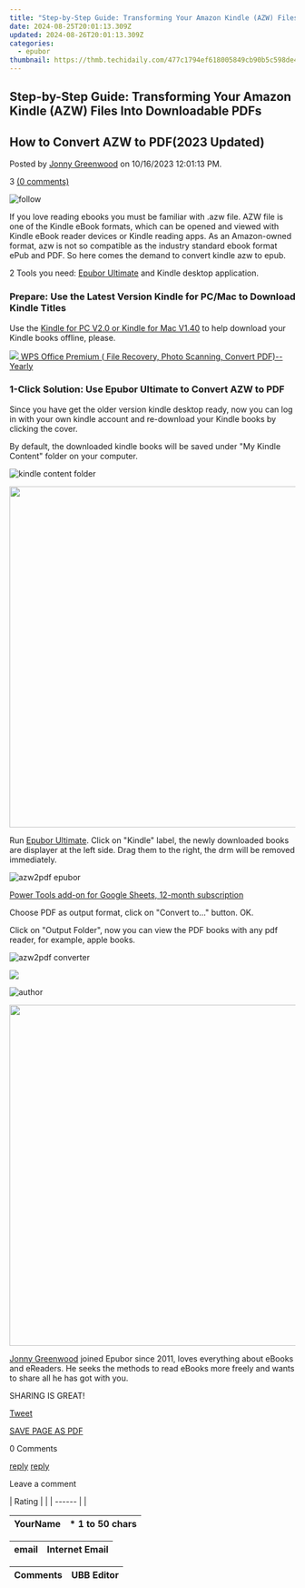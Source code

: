 ```yaml
---
title: "Step-by-Step Guide: Transforming Your Amazon Kindle (AZW) Files Into Downloadable PDFs"
date: 2024-08-25T20:01:13.309Z
updated: 2024-08-26T20:01:13.309Z
categories:
  - epubor
thumbnail: https://thmb.techidaily.com/477c1794ef618005849cb90b5c598de4a419e5c1f80c7ae4dc1f76086ad70935.jpg
---
```


## Step-by-Step Guide: Transforming Your Amazon Kindle (AZW) Files Into Downloadable PDFs

## How to Convert AZW to PDF(2023 Updated)

Posted by [Jonny Greenwood](https://plus.google.com/u/0/+JonnyGreenwood999) on 10/16/2023 12:01:13 PM.

3 [(0 comments)](http://www.epubor.com/#comment-area) 



![follow](http://www.epubor.com/images/follow.png)

If you love reading ebooks you must be familiar with .azw file. AZW file is one of the Kindle eBook formats, which can be opened and viewed with Kindle eBook reader devices or Kindle reading apps. As an Amazon-owned format, azw is not so compatible as the industry standard ebook format ePub and PDF. So here comes the demand to convert kindle azw to epub.

2 Tools you need: [Epubor Ultimate](https://tools.techidaily.com/epubor/ultimate/) and Kindle desktop application. 

### Prepare: Use the Latest Version Kindle for PC/Mac to Download Kindle Titles

Use the [Kindle for PC V2.0 or Kindle for Mac V1.40](https://tools.techidaily.com/epubor/products/) to help download your Kindle books offline, please. 

<!-- affiliate ads begin -->
<a href="https://secure.2checkout.com/order/checkout.php?PRODS=38729081&QTY=1&AFFILIATE=108875&CART=1"><img src="https://website-prod.cache.wpscdn.com/img/wps-spreadsheet-free-excel-editor-online-offline-1x.93e269d.png" border="0">
WPS Office Premium ( File Recovery, Photo Scanning, Convert PDF)--Yearly</a>
<!-- affiliate ads end -->
### 1-Click Solution: Use Epubor Ultimate to Convert AZW to PDF 

Since you have get the older version kindle desktop ready, now you can log in with your own kindle account and re-download your Kindle books by clicking the cover. 

By default, the downloaded kindle books will be saved under "My Kindle Content" folder on your computer. 

![kindle content folder](http://www.epubor.com/images/uppic/kindle-content-folder.png)

<!-- affiliate ads begin -->
<a href="https://appsumo.8odi.net/c/5597632/2082541/7443" target="_top" id="2082541"><img src="//a.impactradius-go.com/display-ad/7443-2082541" border="0" alt="" width="1200" height="600"/></a><img height="0" width="0" src="https://appsumo.8odi.net/i/5597632/2082541/7443" style="position:absolute;visibility:hidden;" border="0" />
<!-- affiliate ads end -->
Run [Epubor Ultimate](https://tools.techidaily.com/epubor/ultimate/). Click on "Kindle" label, the newly downloaded books are displayer at the left side. Drag them to the right, the drm will be removed immediately. 

![azw2pdf epubor](https://www.epubor.com/images/uppic/convert-kindle-to-pdf-402.png)

<!-- affiliate ads begin -->
<a href="https://secure.2checkout.com/order/checkout.php?PRODS=4721564&QTY=1&AFFILIATE=108875&CART=1">Power Tools add-on for Google Sheets, 12-month subscription</a>
<!-- affiliate ads end -->
Choose PDF as output format, click on "Convert to..." button. OK. 

Click on "Output Folder", now you can view the PDF books with any pdf reader, for example, apple books. 

![azw2pdf converter](http://www.epubor.com/images/uppic/epubor-azw-pdf-converter.png)

<!-- affiliate ads begin -->
<a href="https://store.movavi.com/affiliate.php?ACCOUNT=MOVAVI&AFFILIATE=108875&PATH=https%3A%2F%2Fwww.movavi.com%3FAFFILIATE%3D108875%26RESOURCE%3DMovavi%2BVideo%2BConverter%2BBox"><img src="https://mcusercontent.com/0885a03ded3d480dca9287f12/images/8020c1dc-518e-3bdf-6e7b-e6d1bdf1597b.jpg" border="0"></a>
<!-- affiliate ads end -->
![author](http://www.epubor.com/images/uppic/jonny.png)

<!-- affiliate ads begin -->
<a href="https://appsumo.8odi.net/c/5597632/2075475/7443" target="_top" id="2075475"><img src="//a.impactradius-go.com/display-ad/7443-2075475" border="0" alt="" width="1200" height="600"/></a><img height="0" width="0" src="https://appsumo.8odi.net/i/5597632/2075475/7443" style="position:absolute;visibility:hidden;" border="0" />
<!-- affiliate ads end -->
[Jonny Greenwood](https://plus.google.com/u/0/+JonnyGreenwood999) joined Epubor since 2011, loves everything about eBooks and eReaders. He seeks the methods to read eBooks more freely and wants to share all he has got with you.

SHARING IS GREAT!

[Tweet](https://twitter.com/share) 

[SAVE PAGE AS PDF](https://tools.techidaily.com/epubor/products/) 



0 Comments

[reply](https://tools.techidaily.com/epubor/products/) [reply](https://tools.techidaily.com/epubor/products/) 

Leave a comment

| Rating |  |
| ------ |  |

| YourName | \*  1 to 50 chars |
| -------- | ----------------- |

| email | Internet Email |
| ----- | -------------- |

| Comments | UBB Editor |
| -------- | ---------- |

<ins class="adsbygoogle"
     style="display:block"
     data-ad-format="autorelaxed"
     data-ad-client="ca-pub-7571918770474297"
     data-ad-slot="1223367746"></ins>



<ins class="adsbygoogle"
     style="display:block"
     data-ad-client="ca-pub-7571918770474297"
     data-ad-slot="8358498916"
     data-ad-format="auto"
     data-full-width-responsive="true"></ins>


